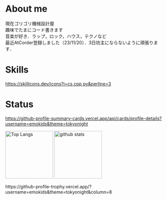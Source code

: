 # About me 
現在ゴリゴリ機械設計屋  
趣味でたまにコード書きます  
音楽が好き．ラップ，ロック，ハウス，テクノなど  
最近AtCorder登録しました（23/11/20）．3日坊主にならないように頑張ります．

# Skills
https://skillicons.dev/icons?i=cs,cpp,py&perline=3

# Status
https://github-profile-summary-cards.vercel.app/api/cards/profile-details?username=emokids&theme=tokyonight
<p align="left">
<img alt="Top Langs" height="150px" src="https://github-readme-stats.vercel.app/api/top-langs/?username=emokids&layout=compact&count_private=true&show_icons=true&theme=tokyonight" />
<img alt="github stats" height="150px" src="https://github-readme-stats.vercel.app/api?username=emokids&count_private=true&show_icons=true&show_icons=true&theme=tokyonight" />
</p>
https://github-profile-trophy.vercel.app/?username=emokids&theme=tokyonight&column=8
